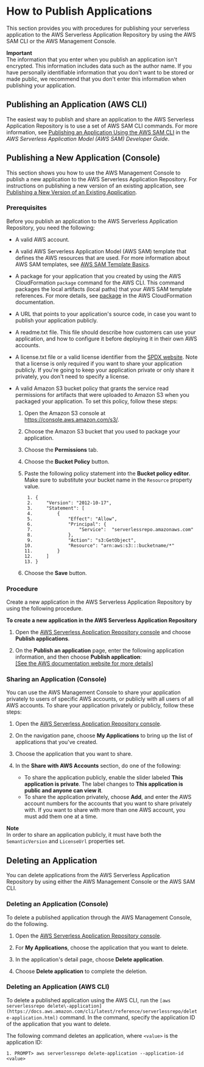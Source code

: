# How to Publish Applications<a name="serverlessrepo-how-to-publish"></a>

This section provides you with procedures for publishing your serverless application to the AWS Serverless Application Repository by using the AWS SAM CLI or the AWS Management Console\.

**Important**  
The information that you enter when you publish an application isn't encrypted\. This information includes data such as the author name\. If you have personally identifiable information that you don't want to be stored or made public, we recommend that you don't enter this information when publishing your application\.

## Publishing an Application \(AWS CLI\)<a name="publishing-application-through-cli"></a>

The easiest way to publish and share an application to the AWS Serverless Application Repository is to use a set of AWS SAM CLI commands\. For more information, see [Publishing an Application Using the AWS SAM CLI](https://docs.aws.amazon.com/serverless-application-model/latest/developerguide/serverless-sam-template-publishing-applications.html) in the *AWS Serverless Application Model \(AWS SAM\) Developer Guide*\.

## Publishing a New Application \(Console\)<a name="publishing-application-through-aws-console"></a>

This section shows you how to use the AWS Management Console to publish a new application to the AWS Serverless Application Repository\. For instructions on publishing a new version of an existing application, see [Publishing a New Version of an Existing Application](serverlessrepo-how-to-publish-new-version.md)\.

### Prerequisites<a name="publishing-application-prerequisites"></a>

Before you publish an application to the AWS Serverless Application Repository, you need the following:
+ A valid AWS account\.
+ A valid AWS Serverless Application Model \(AWS SAM\) template that defines the AWS resources that are used\. For more information about AWS SAM templates, see [AWS SAM Template Basics](https://docs.aws.amazon.com/serverless-application-model/latest/developerguide/serverless-sam-template-basics.html)\. 
+ A package for your application that you created by using the AWS CloudFormation `package` command for the AWS CLI\. This command packages the local artifacts \(local paths\) that your AWS SAM template references\. For more details, see [package](http://docs.aws.amazon.com/cli/latest/reference/cloudformation/package.html) in the AWS CloudFormation documentation\. 
+ A URL that points to your application's source code, in case you want to publish your application publicly\.
+ A readme\.txt file\. This file should describe how customers can use your application, and how to configure it before deploying it in their own AWS accounts\. 
+ A license\.txt file or a valid license identifier from the [SPDX website](https://spdx.org/licenses/)\. Note that a license is only required if you want to share your application publicly\. If you're going to keep your application private or only share it privately, you don't need to specify a license\.
+ A valid Amazon S3 bucket policy that grants the service read permissions for artifacts that were uploaded to Amazon S3 when you packaged your application\. To set this policy, follow these steps:

  1. Open the Amazon S3 console at [https://console\.aws\.amazon\.com/s3/](https://console.aws.amazon.com/s3/)\.

  1. Choose the Amazon S3 bucket that you used to package your application\.

  1. Choose the **Permissions** tab\.

  1. Choose the **Bucket Policy** button\.

  1. Paste the following policy statement into the **Bucket policy editor**\. Make sure to substitute your bucket name in the `Resource` property value\.

     ```
      1. {
      2.     "Version": "2012-10-17",
      3.     "Statement": [
      4.         {
      5.             "Effect": "Allow",
      6.             "Principal": {
      7.                 "Service":  "serverlessrepo.amazonaws.com"
      8.             },
      9.             "Action": "s3:GetObject",
     10.             "Resource": "arn:aws:s3:::bucketname/*"
     11.         }
     12.     ]
     13. }
     ```

  1. Choose the **Save** button\.

### Procedure<a name="create-new-application"></a>

Create a new application in the AWS Serverless Application Repository by using the following procedure\.

**To create a new application in the AWS Serverless Application Repository**

1. Open the [AWS Serverless Application Repository console](https://console.aws.amazon.com/serverlessrepo/home) and choose **Publish applications**\.

1. On the **Publish an application** page, enter the following application information, and then choose **Publish application**:    
[\[See the AWS documentation website for more details\]](http://docs.aws.amazon.com/serverlessrepo/latest/devguide/serverlessrepo-how-to-publish.html)

### Sharing an Application \(Console\)<a name="share-application"></a>

You can use the AWS Management Console to share your application privately to users of specific AWS accounts, or publicly with all users of all AWS accounts\. To share your application privately or publicly, follow these steps:

1. Open the [AWS Serverless Application Repository console](https://console.aws.amazon.com/serverlessrepo/home)\.

1. On the navigation pane, choose **My Applications** to bring up the list of applications that you've created\.

1. Choose the application that you want to share\.

1. In the **Share with AWS Accounts** section, do one of the following:
   + To share the application publicly, enable the slider labeled **This application is private**\. The label changes to **This application is public and anyone can view it**\.
   + To share the application privately, choose **Add**, and enter the AWS account numbers for the accounts that you want to share privately with\. If you want to share with more than one AWS account, you must add them one at a time\.

**Note**  
In order to share an application publicly, it must have both the `SemanticVersion` and `LicenseUrl` properties set\.

## Deleting an Application<a name="deleting-applications"></a>

You can delete applications from the AWS Serverless Application Repository by using either the AWS Management Console or the AWS SAM CLI\.

### Deleting an Application \(Console\)<a name="deleting-application-through-aws-console"></a>

To delete a published application through the AWS Management Console, do the following\.

1. Open the [AWS Serverless Application Repository console](https://console.aws.amazon.com/serverlessrepo/home)\.

1. For **My Applications**, choose the application that you want to delete\.

1. In the application's detail page, choose **Delete application**\. 

1. Choose **Delete application** to complete the deletion\.

### Deleting an Application \(AWS CLI\)<a name="deleting-application-through-cli"></a>

To delete a published application using the AWS CLI, run the `[aws serverlessrepo delete\-application](https://docs.aws.amazon.com/cli/latest/reference/serverlessrepo/delete-application.html)` command\. In the command, specify the application ID of the application that you want to delete\.

The following command deletes an application, where `<value>` is the application ID:

```
1. PROMPT> aws serverlessrepo delete-application --application-id <value>
```